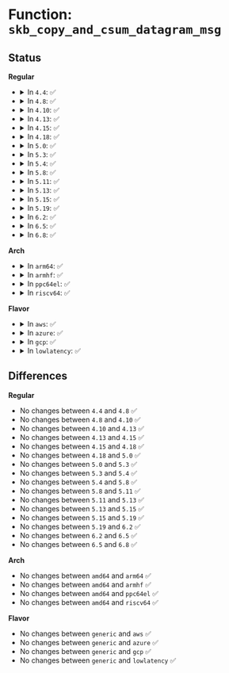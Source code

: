 # Function: <code>skb_copy_and_csum_datagram_msg</code>

## Status
<b>Regular</b>
<ul>
<li>
<details>
<summary>In <code>4.4</code>: ✅</summary>

```c
int skb_copy_and_csum_datagram_msg(struct sk_buff *skb, int hlen, struct msghdr *msg);
```

**Collision:** Unique Global

**Inline:** No

**Transformation:** False

**Instances:**

```
In net/core/datagram.c (ffffffff8170dc00)
Location: net/core/datagram.c:706
Inline: False
Direct callers:
  - net/ipv4/tcp_input.c:tcp_rcv_established
  - net/ipv4/udp.c:udp_recvmsg
  - net/ipv6/udp.c:udpv6_recvmsg
  - net/ipv6/raw.c:rawv6_recvmsg
```
**Symbols:**

```
ffffffff8170dc00-ffffffff8170dcfc: skb_copy_and_csum_datagram_msg (STB_GLOBAL)
```
</details>
</li>
<li>
<details>
<summary>In <code>4.8</code>: ✅</summary>

```c
int skb_copy_and_csum_datagram_msg(struct sk_buff *skb, int hlen, struct msghdr *msg);
```

**Collision:** Unique Global

**Inline:** No

**Transformation:** False

**Instances:**

```
In net/core/datagram.c (ffffffff81775220)
Location: net/core/datagram.c:728
Inline: False
Direct callers:
  - net/ipv4/tcp_input.c:tcp_rcv_established
  - net/ipv4/udp.c:udp_recvmsg
  - net/ipv6/udp.c:udpv6_recvmsg
  - net/ipv6/raw.c:rawv6_recvmsg
```
**Symbols:**

```
ffffffff81775220-ffffffff8177531c: skb_copy_and_csum_datagram_msg (STB_GLOBAL)
```
</details>
</li>
<li>
<details>
<summary>In <code>4.10</code>: ✅</summary>

```c
int skb_copy_and_csum_datagram_msg(struct sk_buff *skb, int hlen, struct msghdr *msg);
```

**Collision:** Unique Global

**Inline:** No

**Transformation:** False

**Instances:**

```
In net/core/datagram.c (ffffffff817a2510)
Location: net/core/datagram.c:748
Inline: False
Direct callers:
  - net/ipv4/tcp_input.c:tcp_rcv_established
  - net/ipv4/udp.c:udp_recvmsg
  - net/ipv6/udp.c:udpv6_recvmsg
  - net/ipv6/raw.c:rawv6_recvmsg
```
**Symbols:**

```
ffffffff817a2510-ffffffff817a260c: skb_copy_and_csum_datagram_msg (STB_GLOBAL)
```
</details>
</li>
<li>
<details>
<summary>In <code>4.13</code>: ✅</summary>

```c
int skb_copy_and_csum_datagram_msg(struct sk_buff *skb, int hlen, struct msghdr *msg);
```

**Collision:** Unique Global

**Inline:** No

**Transformation:** False

**Instances:**

```
In net/core/datagram.c (ffffffff817bfd40)
Location: net/core/datagram.c:774
Inline: False
Direct callers:
  - net/ipv4/tcp_input.c:tcp_rcv_established
  - net/ipv4/udp.c:udp_recvmsg
  - net/ipv6/udp.c:udpv6_recvmsg
  - net/ipv6/raw.c:rawv6_recvmsg
```
**Symbols:**

```
ffffffff817bfd40-ffffffff817bfe55: skb_copy_and_csum_datagram_msg (STB_GLOBAL)
```
</details>
</li>
<li>
<details>
<summary>In <code>4.15</code>: ✅</summary>

```c
int skb_copy_and_csum_datagram_msg(struct sk_buff *skb, int hlen, struct msghdr *msg);
```

**Collision:** Unique Global

**Inline:** No

**Transformation:** False

**Instances:**

```
In net/core/datagram.c (ffffffff818398f0)
Location: net/core/datagram.c:788
Inline: False
Direct callers:
  - net/ipv4/udp.c:udp_recvmsg
  - net/ipv6/udp.c:udpv6_recvmsg
  - net/ipv6/raw.c:rawv6_recvmsg
```
**Symbols:**

```
ffffffff818398f0-ffffffff81839a05: skb_copy_and_csum_datagram_msg (STB_GLOBAL)
```
</details>
</li>
<li>
<details>
<summary>In <code>4.18</code>: ✅</summary>

```c
int skb_copy_and_csum_datagram_msg(struct sk_buff *skb, int hlen, struct msghdr *msg);
```

**Collision:** Unique Global

**Inline:** No

**Transformation:** False

**Instances:**

```
In net/core/datagram.c (ffffffff81884030)
Location: net/core/datagram.c:786
Inline: False
Direct callers:
  - net/ipv4/udp.c:udp_recvmsg
  - net/ipv6/udp.c:udpv6_recvmsg
  - net/ipv6/raw.c:rawv6_recvmsg
```
**Symbols:**

```
ffffffff81884030-ffffffff81884143: skb_copy_and_csum_datagram_msg (STB_GLOBAL)
```
</details>
</li>
<li>
<details>
<summary>In <code>5.0</code>: ✅</summary>

```c
int skb_copy_and_csum_datagram_msg(struct sk_buff *skb, int hlen, struct msghdr *msg);
```

**Collision:** Unique Global

**Inline:** No

**Transformation:** False

**Instances:**

```
In net/core/datagram.c (ffffffff818a5090)
Location: net/core/datagram.c:712
Inline: False
Direct callers:
  - net/ipv4/udp.c:udp_recvmsg
  - net/ipv6/udp.c:udpv6_recvmsg
  - net/ipv6/raw.c:rawv6_recvmsg
```
**Symbols:**

```
ffffffff818a5090-ffffffff818a51c2: skb_copy_and_csum_datagram_msg (STB_GLOBAL)
```
</details>
</li>
<li>
<details>
<summary>In <code>5.3</code>: ✅</summary>

```c
int skb_copy_and_csum_datagram_msg(struct sk_buff *skb, int hlen, struct msghdr *msg);
```

**Collision:** Unique Global

**Inline:** No

**Transformation:** False

**Instances:**

```
In net/core/datagram.c (ffffffff818efc10)
Location: net/core/datagram.c:711
Inline: False
Direct callers:
  - net/ipv4/udp.c:udp_recvmsg
  - net/ipv6/udp.c:udpv6_recvmsg
  - net/ipv6/raw.c:rawv6_recvmsg
```
**Symbols:**

```
ffffffff818efc10-ffffffff818efd4c: skb_copy_and_csum_datagram_msg (STB_GLOBAL)
```
</details>
</li>
<li>
<details>
<summary>In <code>5.4</code>: ✅</summary>

```c
int skb_copy_and_csum_datagram_msg(struct sk_buff *skb, int hlen, struct msghdr *msg);
```

**Collision:** Unique Global

**Inline:** No

**Transformation:** False

**Instances:**

```
In net/core/datagram.c (ffffffff81921c30)
Location: net/core/datagram.c:711
Inline: False
Direct callers:
  - net/ipv4/udp.c:udp_recvmsg
  - net/ipv6/udp.c:udpv6_recvmsg
  - net/ipv6/raw.c:rawv6_recvmsg
```
**Symbols:**

```
ffffffff81921c30-ffffffff81921d6c: skb_copy_and_csum_datagram_msg (STB_GLOBAL)
```
</details>
</li>
<li>
<details>
<summary>In <code>5.8</code>: ✅</summary>

```c
int skb_copy_and_csum_datagram_msg(struct sk_buff *skb, int hlen, struct msghdr *msg);
```

**Collision:** Unique Global

**Inline:** No

**Transformation:** False

**Instances:**

```
In net/core/datagram.c (ffffffff819f5950)
Location: net/core/datagram.c:715
Inline: False
Direct callers:
  - net/ipv4/udp.c:udp_recvmsg
  - net/ipv6/udp.c:udpv6_recvmsg
  - net/ipv6/raw.c:rawv6_recvmsg
```
**Symbols:**

```
ffffffff819f5950-ffffffff819f5a8f: skb_copy_and_csum_datagram_msg (STB_GLOBAL)
```
</details>
</li>
<li>
<details>
<summary>In <code>5.11</code>: ✅</summary>

```c
int skb_copy_and_csum_datagram_msg(struct sk_buff *skb, int hlen, struct msghdr *msg);
```

**Collision:** Unique Global

**Inline:** No

**Transformation:** False

**Instances:**

```
In net/core/datagram.c (ffffffff819f5400)
Location: net/core/datagram.c:748
Inline: False
Direct callers:
  - net/ipv4/udp.c:udp_recvmsg
  - net/ipv6/udp.c:udpv6_recvmsg
  - net/ipv6/raw.c:rawv6_recvmsg
```
**Symbols:**

```
ffffffff819f5400-ffffffff819f554f: skb_copy_and_csum_datagram_msg (STB_GLOBAL)
```
</details>
</li>
<li>
<details>
<summary>In <code>5.13</code>: ✅</summary>

```c
int skb_copy_and_csum_datagram_msg(struct sk_buff *skb, int hlen, struct msghdr *msg);
```

**Collision:** Unique Global

**Inline:** No

**Transformation:** False

**Instances:**

```
In net/core/datagram.c (ffffffff819db5a0)
Location: net/core/datagram.c:748
Inline: False
Direct callers:
  - net/ipv4/udp.c:udp_recvmsg
  - net/ipv6/udp.c:udpv6_recvmsg
  - net/ipv6/raw.c:rawv6_recvmsg
```
**Symbols:**

```
ffffffff819db5a0-ffffffff819db6ec: skb_copy_and_csum_datagram_msg (STB_GLOBAL)
```
</details>
</li>
<li>
<details>
<summary>In <code>5.15</code>: ✅</summary>

```c
int skb_copy_and_csum_datagram_msg(struct sk_buff *skb, int hlen, struct msghdr *msg);
```

**Collision:** Unique Global

**Inline:** No

**Transformation:** False

**Instances:**

```
In net/core/datagram.c (ffffffff81a8ae10)
Location: net/core/datagram.c:748
Inline: False
Direct callers:
  - net/ipv4/udp.c:udp_recvmsg
  - net/ipv6/udp.c:udpv6_recvmsg
  - net/ipv6/raw.c:rawv6_recvmsg
```
**Symbols:**

```
ffffffff81a8ae10-ffffffff81a8af5c: skb_copy_and_csum_datagram_msg (STB_GLOBAL)
```
</details>
</li>
<li>
<details>
<summary>In <code>5.19</code>: ✅</summary>

```c
int skb_copy_and_csum_datagram_msg(struct sk_buff *skb, int hlen, struct msghdr *msg);
```

**Collision:** Unique Global

**Inline:** No

**Transformation:** False

**Instances:**

```
In net/core/datagram.c (ffffffff81c00470)
Location: net/core/datagram.c:746
Inline: False
Direct callers:
  - net/ipv4/udp.c:udp_recvmsg
  - net/ipv6/udp.c:udpv6_recvmsg
  - net/ipv6/raw.c:rawv6_recvmsg
```
**Symbols:**

```
ffffffff81c00470-ffffffff81c005b4: skb_copy_and_csum_datagram_msg (STB_GLOBAL)
```
</details>
</li>
<li>
<details>
<summary>In <code>6.2</code>: ✅</summary>

```c
int skb_copy_and_csum_datagram_msg(struct sk_buff *skb, int hlen, struct msghdr *msg);
```

**Collision:** Unique Global

**Inline:** No

**Transformation:** False

**Instances:**

```
In net/core/datagram.c (ffffffff81daf8a0)
Location: net/core/datagram.c:748
Inline: False
Direct callers:
  - net/ipv4/udp.c:udp_recvmsg
  - net/ipv6/udp.c:udpv6_recvmsg
  - net/ipv6/raw.c:rawv6_recvmsg
```
**Symbols:**

```
ffffffff81daf8a0-ffffffff81daf9e4: skb_copy_and_csum_datagram_msg (STB_GLOBAL)
```
</details>
</li>
<li>
<details>
<summary>In <code>6.5</code>: ✅</summary>

```c
int skb_copy_and_csum_datagram_msg(struct sk_buff *skb, int hlen, struct msghdr *msg);
```

**Collision:** Unique Global

**Inline:** No

**Transformation:** False

**Instances:**

```
In net/core/datagram.c (ffffffff81e1fb10)
Location: net/core/datagram.c:756
Inline: False
Direct callers:
  - net/ipv4/udp.c:udp_recvmsg
  - net/ipv6/udp.c:udpv6_recvmsg
  - net/ipv6/raw.c:rawv6_recvmsg
```
**Symbols:**

```
ffffffff81e1fb10-ffffffff81e1fc54: skb_copy_and_csum_datagram_msg (STB_GLOBAL)
```
</details>
</li>
<li>
<details>
<summary>In <code>6.8</code>: ✅</summary>

```c
int skb_copy_and_csum_datagram_msg(struct sk_buff *skb, int hlen, struct msghdr *msg);
```

**Collision:** Unique Global

**Inline:** No

**Transformation:** False

**Instances:**

```
In net/core/datagram.c (ffffffff81edd1c0)
Location: net/core/datagram.c:829
Inline: False
Direct callers:
  - net/ipv4/udp.c:udp_recvmsg
  - net/ipv6/udp.c:udpv6_recvmsg
  - net/ipv6/raw.c:rawv6_recvmsg
```
**Symbols:**

```
ffffffff81edd1c0-ffffffff81edd304: skb_copy_and_csum_datagram_msg (STB_GLOBAL)
```
</details>
</li>
</ul>
<b>Arch</b>
<ul>
<li>
<details>
<summary>In <code>arm64</code>: ✅</summary>

```c
int skb_copy_and_csum_datagram_msg(struct sk_buff *skb, int hlen, struct msghdr *msg);
```

**Collision:** Unique Global

**Inline:** No

**Transformation:** False

**Instances:**

```
In net/core/datagram.c (ffff800010bbc2b0)
Location: net/core/datagram.c:711
Inline: False
Direct callers:
  - net/ipv4/udp.c:udp_recvmsg
  - net/ipv6/udp.c:udpv6_recvmsg
  - net/ipv6/raw.c:rawv6_recvmsg
```
**Symbols:**

```
ffff800010bbc2b0-ffff800010bbc40c: skb_copy_and_csum_datagram_msg (STB_GLOBAL)
```
</details>
</li>
<li>
<details>
<summary>In <code>armhf</code>: ✅</summary>

```c
int skb_copy_and_csum_datagram_msg(struct sk_buff *skb, int hlen, struct msghdr *msg);
```

**Collision:** Unique Global

**Inline:** No

**Transformation:** False

**Instances:**

```
In net/core/datagram.c (c0cd8718)
Location: net/core/datagram.c:711
Inline: False
Direct callers:
  - net/ipv4/udp.c:udp_recvmsg
  - net/ipv6/udp.c:udpv6_recvmsg
  - net/ipv6/raw.c:rawv6_recvmsg
```
**Symbols:**

```
c0cd8718-c0cd8868: skb_copy_and_csum_datagram_msg (STB_GLOBAL)
```
</details>
</li>
<li>
<details>
<summary>In <code>ppc64el</code>: ✅</summary>

```c
int skb_copy_and_csum_datagram_msg(struct sk_buff *skb, int hlen, struct msghdr *msg);
```

**Collision:** Unique Global

**Inline:** No

**Transformation:** False

**Instances:**

```
In net/core/datagram.c (c000000000c95580)
Location: net/core/datagram.c:711
Inline: False
Direct callers:
  - net/ipv4/udp.c:udp_recvmsg
  - net/ipv6/udp.c:udpv6_recvmsg
  - net/ipv6/raw.c:rawv6_recvmsg
```
**Symbols:**

```
c000000000c95580-c000000000c95764: skb_copy_and_csum_datagram_msg (STB_GLOBAL)
```
</details>
</li>
<li>
<details>
<summary>In <code>riscv64</code>: ✅</summary>

```c
int skb_copy_and_csum_datagram_msg(struct sk_buff *skb, int hlen, struct msghdr *msg);
```

**Collision:** Unique Global

**Inline:** No

**Transformation:** False

**Instances:**

```
In net/core/datagram.c (ffffffe00074b01e)
Location: net/core/datagram.c:711
Inline: False
Direct callers:
  - net/ipv4/udp.c:udp_recvmsg
  - net/ipv6/udp.c:udpv6_recvmsg
  - net/ipv6/raw.c:rawv6_recvmsg
```
**Symbols:**

```
ffffffe00074b01e-ffffffe00074b120: skb_copy_and_csum_datagram_msg (STB_GLOBAL)
```
</details>
</li>
</ul>
<b>Flavor</b>
<ul>
<li>
<details>
<summary>In <code>aws</code>: ✅</summary>

```c
int skb_copy_and_csum_datagram_msg(struct sk_buff *skb, int hlen, struct msghdr *msg);
```

**Collision:** Unique Global

**Inline:** No

**Transformation:** False

**Instances:**

```
In net/core/datagram.c (ffffffff818c1c30)
Location: net/core/datagram.c:711
Inline: False
Direct callers:
  - net/ipv4/udp.c:udp_recvmsg
  - net/ipv6/udp.c:udpv6_recvmsg
  - net/ipv6/raw.c:rawv6_recvmsg
```
**Symbols:**

```
ffffffff818c1c30-ffffffff818c1d6c: skb_copy_and_csum_datagram_msg (STB_GLOBAL)
```
</details>
</li>
<li>
<details>
<summary>In <code>azure</code>: ✅</summary>

```c
int skb_copy_and_csum_datagram_msg(struct sk_buff *skb, int hlen, struct msghdr *msg);
```

**Collision:** Unique Global

**Inline:** No

**Transformation:** False

**Instances:**

```
In net/core/datagram.c (ffffffff8187bb70)
Location: net/core/datagram.c:711
Inline: False
Direct callers:
  - net/ipv4/udp.c:udp_recvmsg
  - net/ipv6/udp.c:udpv6_recvmsg
  - net/ipv6/raw.c:rawv6_recvmsg
```
**Symbols:**

```
ffffffff8187bb70-ffffffff8187bcac: skb_copy_and_csum_datagram_msg (STB_GLOBAL)
```
</details>
</li>
<li>
<details>
<summary>In <code>gcp</code>: ✅</summary>

```c
int skb_copy_and_csum_datagram_msg(struct sk_buff *skb, int hlen, struct msghdr *msg);
```

**Collision:** Unique Global

**Inline:** No

**Transformation:** False

**Instances:**

```
In net/core/datagram.c (ffffffff81912c30)
Location: net/core/datagram.c:711
Inline: False
Direct callers:
  - net/ipv4/udp.c:udp_recvmsg
  - net/ipv6/udp.c:udpv6_recvmsg
  - net/ipv6/raw.c:rawv6_recvmsg
```
**Symbols:**

```
ffffffff81912c30-ffffffff81912d6c: skb_copy_and_csum_datagram_msg (STB_GLOBAL)
```
</details>
</li>
<li>
<details>
<summary>In <code>lowlatency</code>: ✅</summary>

```c
int skb_copy_and_csum_datagram_msg(struct sk_buff *skb, int hlen, struct msghdr *msg);
```

**Collision:** Unique Global

**Inline:** No

**Transformation:** False

**Instances:**

```
In net/core/datagram.c (ffffffff81933db0)
Location: net/core/datagram.c:711
Inline: False
Direct callers:
  - net/ipv4/udp.c:udp_recvmsg
  - net/ipv6/udp.c:udpv6_recvmsg
  - net/ipv6/raw.c:rawv6_recvmsg
```
**Symbols:**

```
ffffffff81933db0-ffffffff81933eec: skb_copy_and_csum_datagram_msg (STB_GLOBAL)
```
</details>
</li>
</ul>

## Differences
<b>Regular</b>
<ul>
<li>
No changes between <code>4.4</code> and <code>4.8</code> ✅
</li>
<li>
No changes between <code>4.8</code> and <code>4.10</code> ✅
</li>
<li>
No changes between <code>4.10</code> and <code>4.13</code> ✅
</li>
<li>
No changes between <code>4.13</code> and <code>4.15</code> ✅
</li>
<li>
No changes between <code>4.15</code> and <code>4.18</code> ✅
</li>
<li>
No changes between <code>4.18</code> and <code>5.0</code> ✅
</li>
<li>
No changes between <code>5.0</code> and <code>5.3</code> ✅
</li>
<li>
No changes between <code>5.3</code> and <code>5.4</code> ✅
</li>
<li>
No changes between <code>5.4</code> and <code>5.8</code> ✅
</li>
<li>
No changes between <code>5.8</code> and <code>5.11</code> ✅
</li>
<li>
No changes between <code>5.11</code> and <code>5.13</code> ✅
</li>
<li>
No changes between <code>5.13</code> and <code>5.15</code> ✅
</li>
<li>
No changes between <code>5.15</code> and <code>5.19</code> ✅
</li>
<li>
No changes between <code>5.19</code> and <code>6.2</code> ✅
</li>
<li>
No changes between <code>6.2</code> and <code>6.5</code> ✅
</li>
<li>
No changes between <code>6.5</code> and <code>6.8</code> ✅
</li>
</ul>
<b>Arch</b>
<ul>
<li>
No changes between <code>amd64</code> and <code>arm64</code> ✅
</li>
<li>
No changes between <code>amd64</code> and <code>armhf</code> ✅
</li>
<li>
No changes between <code>amd64</code> and <code>ppc64el</code> ✅
</li>
<li>
No changes between <code>amd64</code> and <code>riscv64</code> ✅
</li>
</ul>
<b>Flavor</b>
<ul>
<li>
No changes between <code>generic</code> and <code>aws</code> ✅
</li>
<li>
No changes between <code>generic</code> and <code>azure</code> ✅
</li>
<li>
No changes between <code>generic</code> and <code>gcp</code> ✅
</li>
<li>
No changes between <code>generic</code> and <code>lowlatency</code> ✅
</li>
</ul>
